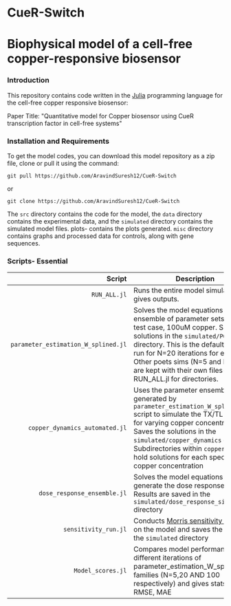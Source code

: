 # CueR-Switch

# Biophysical model of a cell-free copper-responsive biosensor

### Introduction
This repository contains code written in the [Julia](https://www.julialang.org) programming language for the cell-free copper responsive biosensor: 

Paper Title: "Quantitative model for Copper biosensor using CueR transcription factor in cell-free systems"


### Installation and Requirements

To get the model codes, you can download this model repository as a zip file, clone or pull it using the command:

	git pull https://github.com/AravindSuresh12/CueR-Switch
or

	git clone https://github.com/AravindSuresh12/CueR-Switch

The ``src`` directory contains the code for the model, the ``data`` directory contains the experimental data, and the ``simulated`` directory contains the simulated model files. plots- contains the plots generated. ``misc`` directory contains graphs and processed data for controls, along with gene sequences. 

### Scripts- Essential
Script | Description
---: | ---
``RUN_ALL.jl`` | Runs the entire model simulation and gives outputs. 
``parameter_estimation_W_splined.jl`` | Solves the model equations for the ensemble of parameter sets for the test case, 100uM copper. Saves solutions in the ``simulated/POETS`` directory. This is the default POETS run for N=20 iterations for each SA. Other poets sims (N=5 and N=100) are kept with their own files- see RUN_ALL.jl for directories.
``copper_dynamics_automated.jl`` | Uses the parameter ensemble generated by ``parameter_estimation_W_splined.jl`` script to simulate the TX/TL dynamics for varying copper concentrations. Saves the solutions in the ``simulated/copper_dynamics`` directory. Subdirectories within ``copper_dynamics`` hold solutions for each specified copper concentration
``dose_response_ensemble.jl`` | Solves the model equations to generate the dose response curve. Results are saved in the ``simulated/dose_response_simulations`` directory
``sensitivity_run.jl`` | Conducts [Morris sensitivity analysis](https://doi.org/10.2307%2F1269043) on the model and saves the results in the ``simulated`` directory
``Model_scores.jl``| Compares model performance for different iterations of parameter_estimation_W_splined.jl families (N=5,20 AND 100 respectively) and gives stats like RMSE, MAE 

